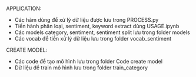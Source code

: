 APPLICATION:
 - Các hàm dùng để xử lý dữ liệu được lưu trong PROCESS.py
 - Tiến hành phân loại, sentiment, keyword extract dùng USAGE.ipynb
 - Các models category, sentiment, sentiment split lưu trong folder models
 - Các vocab để tiền xử lý dữ liệu lưu trong folder vocab_sentiment

CREATE MODEL:
 - Các code để tạo mô hình lưu trong folder Code create model
 - Dữ liệu để train mô hình lưu trong folder train_category
